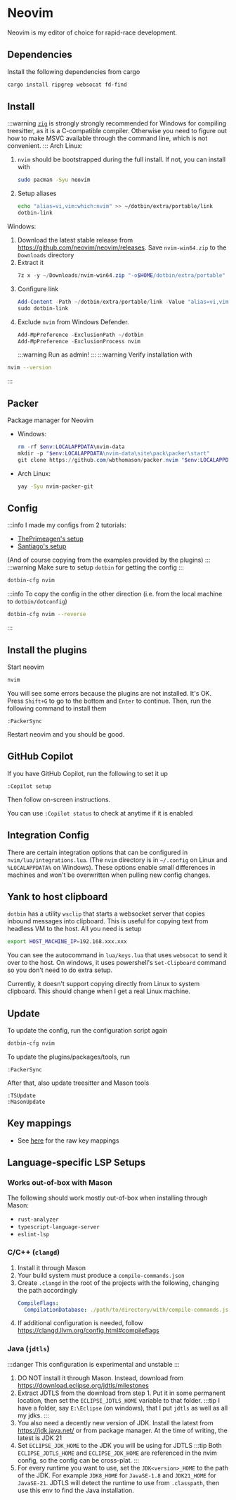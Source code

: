 # Neovim
Neovim is my editor of choice for rapid-race development.

## Dependencies
Install the following dependencies from cargo
```bash
cargo install ripgrep websocat fd-find
```

## Install
:::warning
[`zig`](./zig.md) is strongly strongly recommended for Windows for compiling treesitter,
as it is a C-compatible compiler. Otherwise you need to figure out how
to make MSVC available through the command line, which is not convenient.
:::
Arch Linux:
   1. `nvim` should be bootstrapped during the full install. If not, you can install with
      ```bash
      sudo pacman -Syu neovim
      ```
   2. Setup aliases
      ```bash
      echo "alias=vi,vim:which:nvim" >> ~/dotbin/extra/portable/link
      dotbin-link
      ```
Windows:
   1. Download the latest stable release from https://github.com/neovim/neovim/releases.
      Save `nvim-win64.zip` to the `Downloads` directory
   2. Extract it
      ```powershell
      7z x -y ~/Downloads/nvim-win64.zip "-o$HOME/dotbin/extra/portable"
   3. Configure link
      ```powershell
      Add-Content -Path ~/dotbin/extra/portable/link -Value "alias=vi,vim:shim:nvim-win64/bin/nvim.exe`nshim:nvim-win64/bin/win32yank.exe`nshim:nvim-win64/bin/xxd.exe"
      sudo dotbin-link
      ```
   4. Exclude `nvim` from Windows Defender.
      ```powershell
      Add-MpPreference -ExclusionPath ~/dotbin
      Add-MpPreference -ExclusionProcess nvim
      ```
      :::warning
      Run as admin!
      :::
:::warning
Verify installation with
```bash
nvim --version
```
:::

## Packer
Package manager for Neovim
- Windows:
   ```powershell
   rm -rf $env:LOCALAPPDATA\nvim-data
   mkdir -p "$env:LOCALAPPDATA\nvim-data\site\pack\packer\start"
   git clone https://github.com/wbthomason/packer.nvim "$env:LOCALAPPDATA\nvim-data\site\pack\packer\start\packer.nvim"
   ```
- Arch Linux:
   ```bash
   yay -Syu nvim-packer-git
   ```

## Config
:::info
I made my configs from 2 tutorials:
- [ThePrimeagen's setup](https://www.youtube.com/watch?v=w7i4amO_zaE)
- [Santiago's setup](https://rsdlt.github.io/posts/rust-nvim-ide-guide-walkthrough-development-debug/)

(And of course copying from the examples provided by the plugins)
:::
:::warning
Make sure to setup `dotbin` for getting the config
:::

```bash
dotbin-cfg nvim
```
:::info
To copy the config in the other direction (i.e. from the local machine to `dotbin/dotconfig`)
```bash
dotbin-cfg nvim --reverse
```
:::

## Install the plugins
Start neovim
```bash
nvim
```
You will see some errors because the plugins are not installed. It's OK. 
Press `Shift+G` to go to the bottom and `Enter` to continue. Then,
run the following command to install them
```vim
:PackerSync
```
Restart neovim and you should be good.

## GitHub Copilot
If you have GitHub Copilot, run the following to set it up
```vim
:Copilot setup
```
Then follow on-screen instructions.

You can use `:Copilot status` to check at anytime if it is enabled

## Integration Config
There are certain integration options that can be configured in `nvim/lua/integrations.lua`. 
(The `nvim` directory is in `~/.config` on Linux and `%LOCALAPPDATA%` on Windows). These options
enable small differences in machines and won't be overwritten when pulling new config changes.

## Yank to host clipboard
`dotbin` has a utility `wsclip` that starts a websocket server that copies inbound messages into clipboard.
This is useful for copying text from headless VM to the host. All you need is setup
```bash
export HOST_MACHINE_IP=192.168.xxx.xxx
```

You can see the autocommand in `lua/keys.lua` that uses `websocat` to send it over to the host. On windows, it uses powershell's `Set-Clipboard` command so you don't need to do extra setup.

Currently, it doesn't support copying directly from Linux to system clipboard. This should change when I get a real Linux machine.

## Update
To update the config, run the configuration script again
```bash
dotbin-cfg nvim
```

To update the plugins/packages/tools, run
```
:PackerSync
```
After that, also update treesitter and Mason tools
```
:TSUpdate
:MasonUpdate
```

## Key mappings
- See [here](https://github.com/Pistonite/dotbin/blob/main/dotconfig/nvim/lua/keys.lua) for the raw key mappings

## Language-specific LSP Setups
### Works out-of-box with Mason
The following should work mostly out-of-box when installing through Mason:
- `rust-analyzer`
- `typescript-language-server`
- `eslint-lsp`

### C/C++ (`clangd`)
1. Install it through Mason
2. Your build system must produce a `compile-commands.json`
3. Create `.clangd` in the root of the projects with the following, changing the path accordingly
   ```yaml
   CompileFlags:
     CompilationDatabase: ./path/to/directory/with/compile-commands.json
   ```
4. If additional configuration is needed, follow https://clangd.llvm.org/config.html#compileflags

### Java (`jdtls`)
:::danger
This configuration is experimental and unstable
:::
1. DO NOT install it through Mason. Instead, download from https://download.eclipse.org/jdtls/milestones
2. Extract JDTLS from the download from step 1. Put it in some permanent location, then set the `ECLIPSE_JDTLS_HOME` variable to
that folder.
:::tip
I have a folder, say `E:\Eclipse` (on windows), that I put `jdtls` as well as all my jdks.
:::
3. You also need a decently new version of JDK. Install the latest from https://jdk.java.net/ or from package manager.
   At the time of writing, the latest is JDK 21
4. Set `ECLIPSE_JDK_HOME` to the JDK you will be using for JDTLS
:::tip
Both `ECLIPSE_JDTLS_HOME` and `ECLIPSE_JDK_HOME` are referenced in the nvim config, so the config can be cross-plat.
:::
5. For every runtime you want to use, set the `JDK<version>_HOME` to the path of the JDK. For example `JDK8_HOME` for `JavaSE-1.8` and
`JDK21_HOME` for `JavaSE-21`. JDTLS will detect the runtime to use from `.classpath`, then use this env to find the Java installation.
